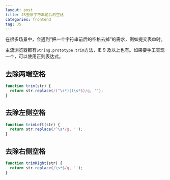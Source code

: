 ```yaml
---
layout: post
title: JS去除字符串前后的空格
categories: frontend
tag: JS
---
```


在很多场景中，会遇到“把一个字符串前后的空格去掉”的需求，例如提交表单时。

主流浏览器都有`String.prototype.trim`方法，IE 9 及以上也有。如果要手工实现一个，可以使用正则表达式。

## 去除两端空格

```javascript
function trim(str) {
  return str.replace(/(^\s*)|(\s*$)/g, '');
}
```

## 去除左侧空格

```javascript
function trimLeft(str) {
  return str.replace(/^\s*/g, '');
}
```

## 去除右侧空格

```javascript
function trimRight(str) {
  return str.replace(/\s*$/g, '');
}
```